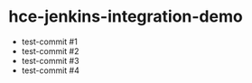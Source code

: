 # hce-jenkins-integration-demo

- test-commit #1
- test-commit #2
- test-commit #3
- test-commit #4
